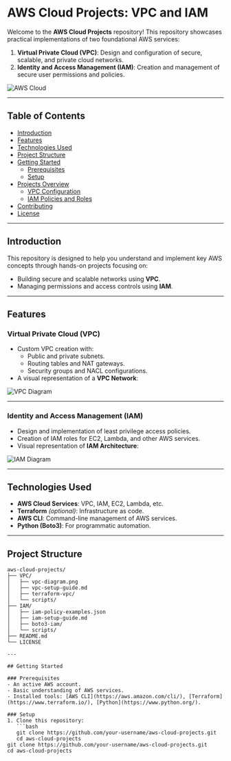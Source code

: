 # AWS Cloud Projects: VPC and IAM

Welcome to the **AWS Cloud Projects** repository! This repository showcases practical implementations of two foundational AWS services:

1. **Virtual Private Cloud (VPC)**: Design and configuration of secure, scalable, and private cloud networks.
2. **Identity and Access Management (IAM)**: Creation and management of secure user permissions and policies.

![AWS Cloud](https://via.placeholder.com/1000x300?text=AWS+Cloud+Projects)

---

## Table of Contents

- [Introduction](#introduction)
- [Features](#features)
- [Technologies Used](#technologies-used)
- [Project Structure](#project-structure)
- [Getting Started](#getting-started)
  - [Prerequisites](#prerequisites)
  - [Setup](#setup)
- [Projects Overview](#projects-overview)
  - [VPC Configuration](#vpc-configuration)
  - [IAM Policies and Roles](#iam-policies-and-roles)
- [Contributing](#contributing)
- [License](#license)

---

## Introduction

This repository is designed to help you understand and implement key AWS concepts through hands-on projects focusing on:

- Building secure and scalable networks using **VPC**.
- Managing permissions and access controls using **IAM**.

---

## Features

### Virtual Private Cloud (VPC)

- Custom VPC creation with:
  - Public and private subnets.
  - Routing tables and NAT gateways.
  - Security groups and NACL configurations.
- A visual representation of a **VPC Network**:

![VPC Diagram](https://via.placeholder.com/600x400?text=VPC+Network+Diagram)

---

### Identity and Access Management (IAM)

- Design and implementation of least privilege access policies.
- Creation of IAM roles for EC2, Lambda, and other AWS services.
- Visual representation of **IAM Architecture**:

![IAM Diagram](https://via.placeholder.com/600x400?text=IAM+Diagram)

---

## Technologies Used

- **AWS Cloud Services**: VPC, IAM, EC2, Lambda, etc.
- **Terraform** *(optional)*: Infrastructure as code.
- **AWS CLI**: Command-line management of AWS services.
- **Python (Boto3)**: For programmatic automation.

---

## Project Structure

```plaintext
aws-cloud-projects/
├── VPC/
│   ├── vpc-diagram.png
│   ├── vpc-setup-guide.md
│   ├── terraform-vpc/
│   └── scripts/
├── IAM/
│   ├── iam-policy-examples.json
│   ├── iam-setup-guide.md
│   ├── boto3-iam/
│   └── scripts/
├── README.md
└── LICENSE

---

## Getting Started

### Prerequisites
- An active AWS account.
- Basic understanding of AWS services.
- Installed tools: [AWS CLI](https://aws.amazon.com/cli/), [Terraform](https://www.terraform.io/), [Python](https://www.python.org/).

### Setup
1. Clone this repository:
   ```bash
   git clone https://github.com/your-username/aws-cloud-projects.git
   cd aws-cloud-projects
git clone https://github.com/your-username/aws-cloud-projects.git
cd aws-cloud-projects
